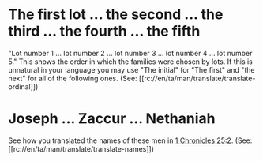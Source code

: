 # The first lot ... the second ... the third ... the fourth ... the fifth

"Lot number 1 ... lot number 2 ... lot number 3 ... lot number 4 ... lot number 5." This shows the order in which the families were chosen by lots. If this is unnatural in your language you may use "The initial" for "The first" and "the next" for all of the following ones. (See: [[rc://en/ta/man/translate/translate-ordinal]])

# Joseph ... Zaccur ... Nethaniah

See how you translated the names of these men in [1 Chronicles 25:2](./01.md). (See: [[rc://en/ta/man/translate/translate-names]])

